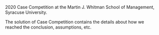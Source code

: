 2020 Case Competition at the Martin J. Whitman School of Management, Syracuse University.

The solution of Case Competition contains the details about how we reached the conclusion, assumptions, etc. 
